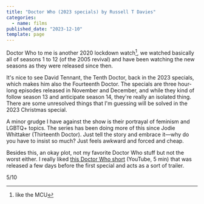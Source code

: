 ```yaml
---
title: "Doctor Who (2023 specials) by Russell T Davies"
categories:
  - name: films
published_date: "2023-12-10"
template: page
---
```


Doctor Who to me is another 2020 lockdown watch[^1], we watched basically all of seasons 1 to 12 (of the 2005 revival) and have been watching the new seasons as they were released since then.

It's nice to see David Tennant, the Tenth Doctor, back in the 2023 specials, which makes him also the Fourteenth Doctor. The specials are three hour-long episodes released in November and December, and while they kind of follow season 13 and anticipate season 14, they're really an isolated thing. There are some unresolved things that I'm guessing will be solved in the 2023 Christmas special.

A minor grudge I have against the show is their portrayal of feminism and LGBTQ+ topics. The series has been doing more of this since Jodie Whittaker (Thirteenth Doctor). Just tell the story and embrace it—why do you have to insist so much? Just feels awkward and forced and cheap.

Besides this, an okay plot, not my favorite Doctor Who stuff but not the worst either. I really liked [this Doctor Who short](https://www.youtube.com/watch?v=RfLtAdSgWPQ) (YouTube, 5 min) that was released a few days before the first special and acts as a sort of trailer.

5/10

[^1]: like the MCU
